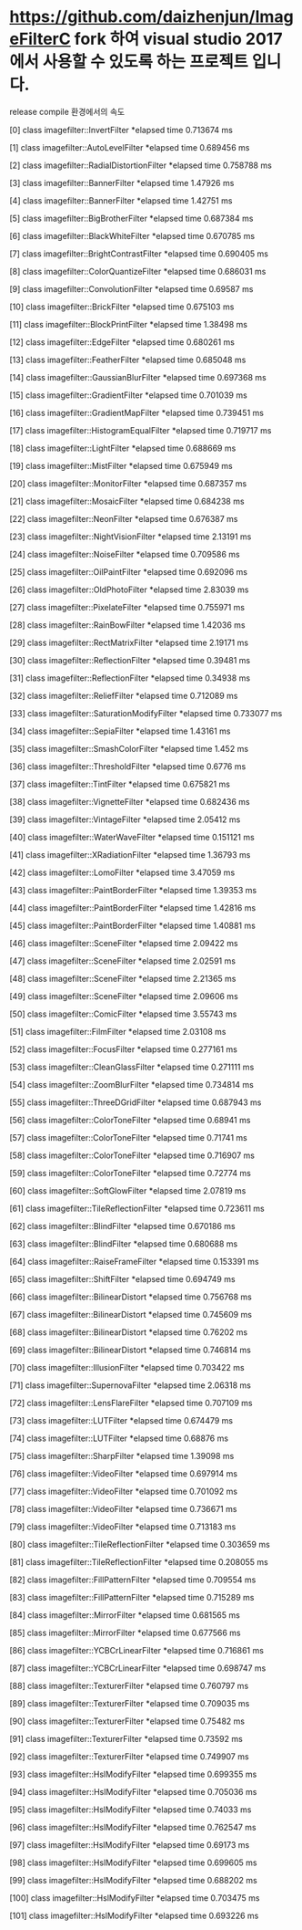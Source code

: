 https://github.com/daizhenjun/ImageFilterC fork 하여 visual studio 2017 에서 사용할 수 있도록 하는 프로젝트 입니다.
============

release compile 환경에서의 속도

[0] class imagefilter::InvertFilter *elapsed time 0.713674 ms

[1] class imagefilter::AutoLevelFilter *elapsed time 0.689456 ms

[2] class imagefilter::RadialDistortionFilter *elapsed time 0.758788 ms

[3] class imagefilter::BannerFilter *elapsed time 1.47926 ms

[4] class imagefilter::BannerFilter *elapsed time 1.42751 ms

[5] class imagefilter::BigBrotherFilter *elapsed time 0.687384 ms

[6] class imagefilter::BlackWhiteFilter *elapsed time 0.670785 ms

[7] class imagefilter::BrightContrastFilter *elapsed time 0.690405 ms

[8] class imagefilter::ColorQuantizeFilter *elapsed time 0.686031 ms

[9] class imagefilter::ConvolutionFilter *elapsed time 0.69587 ms

[10] class imagefilter::BrickFilter *elapsed time 0.675103 ms

[11] class imagefilter::BlockPrintFilter *elapsed time 1.38498 ms

[12] class imagefilter::EdgeFilter *elapsed time 0.680261 ms

[13] class imagefilter::FeatherFilter *elapsed time 0.685048 ms

[14] class imagefilter::GaussianBlurFilter *elapsed time 0.697368 ms

[15] class imagefilter::GradientFilter *elapsed time 0.701039 ms

[16] class imagefilter::GradientMapFilter *elapsed time 0.739451 ms

[17] class imagefilter::HistogramEqualFilter *elapsed time 0.719717 ms

[18] class imagefilter::LightFilter *elapsed time 0.688669 ms

[19] class imagefilter::MistFilter *elapsed time 0.675949 ms

[20] class imagefilter::MonitorFilter *elapsed time 0.687357 ms

[21] class imagefilter::MosaicFilter *elapsed time 0.684238 ms

[22] class imagefilter::NeonFilter *elapsed time 0.676387 ms

[23] class imagefilter::NightVisionFilter *elapsed time 2.13191 ms

[24] class imagefilter::NoiseFilter *elapsed time 0.709586 ms

[25] class imagefilter::OilPaintFilter *elapsed time 0.692096 ms

[26] class imagefilter::OldPhotoFilter *elapsed time 2.83039 ms

[27] class imagefilter::PixelateFilter *elapsed time 0.755971 ms

[28] class imagefilter::RainBowFilter *elapsed time 1.42036 ms

[29] class imagefilter::RectMatrixFilter *elapsed time 2.19171 ms

[30] class imagefilter::ReflectionFilter *elapsed time 0.39481 ms

[31] class imagefilter::ReflectionFilter *elapsed time 0.34938 ms

[32] class imagefilter::ReliefFilter *elapsed time 0.712089 ms

[33] class imagefilter::SaturationModifyFilter *elapsed time 0.733077 ms

[34] class imagefilter::SepiaFilter *elapsed time 1.43161 ms

[35] class imagefilter::SmashColorFilter *elapsed time 1.452 ms

[36] class imagefilter::ThresholdFilter *elapsed time 0.6776 ms

[37] class imagefilter::TintFilter *elapsed time 0.675821 ms

[38] class imagefilter::VignetteFilter *elapsed time 0.682436 ms

[39] class imagefilter::VintageFilter *elapsed time 2.05412 ms

[40] class imagefilter::WaterWaveFilter *elapsed time 0.151121 ms

[41] class imagefilter::XRadiationFilter *elapsed time 1.36793 ms

[42] class imagefilter::LomoFilter *elapsed time 3.47059 ms

[43] class imagefilter::PaintBorderFilter *elapsed time 1.39353 ms

[44] class imagefilter::PaintBorderFilter *elapsed time 1.42816 ms

[45] class imagefilter::PaintBorderFilter *elapsed time 1.40881 ms

[46] class imagefilter::SceneFilter *elapsed time 2.09422 ms

[47] class imagefilter::SceneFilter *elapsed time 2.02591 ms

[48] class imagefilter::SceneFilter *elapsed time 2.21365 ms

[49] class imagefilter::SceneFilter *elapsed time 2.09606 ms

[50] class imagefilter::ComicFilter *elapsed time 3.55743 ms

[51] class imagefilter::FilmFilter *elapsed time 2.03108 ms

[52] class imagefilter::FocusFilter *elapsed time 0.277161 ms

[53] class imagefilter::CleanGlassFilter *elapsed time 0.271111 ms

[54] class imagefilter::ZoomBlurFilter *elapsed time 0.734814 ms

[55] class imagefilter::ThreeDGridFilter *elapsed time 0.687943 ms

[56] class imagefilter::ColorToneFilter *elapsed time 0.68941 ms

[57] class imagefilter::ColorToneFilter *elapsed time 0.71741 ms

[58] class imagefilter::ColorToneFilter *elapsed time 0.716907 ms

[59] class imagefilter::ColorToneFilter *elapsed time 0.72774 ms

[60] class imagefilter::SoftGlowFilter *elapsed time 2.07819 ms

[61] class imagefilter::TileReflectionFilter *elapsed time 0.723611 ms

[62] class imagefilter::BlindFilter *elapsed time 0.670186 ms

[63] class imagefilter::BlindFilter *elapsed time 0.680688 ms

[64] class imagefilter::RaiseFrameFilter *elapsed time 0.153391 ms

[65] class imagefilter::ShiftFilter *elapsed time 0.694749 ms

[66] class imagefilter::BilinearDistort *elapsed time 0.756768 ms

[67] class imagefilter::BilinearDistort *elapsed time 0.745609 ms

[68] class imagefilter::BilinearDistort *elapsed time 0.76202 ms

[69] class imagefilter::BilinearDistort *elapsed time 0.746814 ms

[70] class imagefilter::IllusionFilter *elapsed time 0.703422 ms

[71] class imagefilter::SupernovaFilter *elapsed time 2.06318 ms

[72] class imagefilter::LensFlareFilter *elapsed time 0.707109 ms

[73] class imagefilter::LUTFilter *elapsed time 0.674479 ms

[74] class imagefilter::LUTFilter *elapsed time 0.68876 ms

[75] class imagefilter::SharpFilter *elapsed time 1.39098 ms

[76] class imagefilter::VideoFilter *elapsed time 0.697914 ms

[77] class imagefilter::VideoFilter *elapsed time 0.701092 ms

[78] class imagefilter::VideoFilter *elapsed time 0.736671 ms

[79] class imagefilter::VideoFilter *elapsed time 0.713183 ms

[80] class imagefilter::TileReflectionFilter *elapsed time 0.303659 ms

[81] class imagefilter::TileReflectionFilter *elapsed time 0.208055 ms

[82] class imagefilter::FillPatternFilter *elapsed time 0.709554 ms

[83] class imagefilter::FillPatternFilter *elapsed time 0.715289 ms

[84] class imagefilter::MirrorFilter *elapsed time 0.681565 ms

[85] class imagefilter::MirrorFilter *elapsed time 0.677566 ms

[86] class imagefilter::YCBCrLinearFilter *elapsed time 0.716861 ms

[87] class imagefilter::YCBCrLinearFilter *elapsed time 0.698747 ms

[88] class imagefilter::TexturerFilter *elapsed time 0.760797 ms

[89] class imagefilter::TexturerFilter *elapsed time 0.709035 ms

[90] class imagefilter::TexturerFilter *elapsed time 0.75482 ms

[91] class imagefilter::TexturerFilter *elapsed time 0.73592 ms

[92] class imagefilter::TexturerFilter *elapsed time 0.749907 ms

[93] class imagefilter::HslModifyFilter *elapsed time 0.699355 ms

[94] class imagefilter::HslModifyFilter *elapsed time 0.705036 ms

[95] class imagefilter::HslModifyFilter *elapsed time 0.74033 ms

[96] class imagefilter::HslModifyFilter *elapsed time 0.762547 ms

[97] class imagefilter::HslModifyFilter *elapsed time 0.69173 ms

[98] class imagefilter::HslModifyFilter *elapsed time 0.699605 ms

[99] class imagefilter::HslModifyFilter *elapsed time 0.688202 ms

[100] class imagefilter::HslModifyFilter *elapsed time 0.703475 ms

[101] class imagefilter::HslModifyFilter *elapsed time 0.693226 ms

